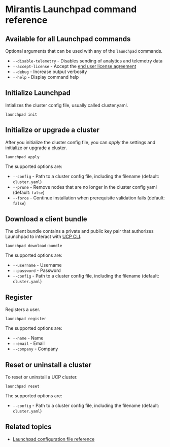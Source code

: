 # Mirantis Launchpad command reference


## Available for all Launchpad commands

Optional arguments that can be used with any of the `launchpad` commands.

* `--disable-telemetry` - Disables sending of analytics and telemetry data
* `--accept-license` - Accept the [end user license agreement](https://github.com/Mirantis/launchpad/blob/master/LICENSE)
* `--debug` - Increase output verbosity
* `--help` - Display command help

## Initialize Launchpad

Intializes the cluster config file, usually called cluster.yaml.

`launchpad init`

## Initialize or upgrade a cluster

After you initialize the cluster config file, you can _apply_ the settings and
initialize or upgrade a cluster.

`launchpad apply`

The supported options are:

* `--config` - Path to a cluster config file, including the filename
(default: `cluster.yaml`)
* `--prune` - Remove nodes that are no longer in the cluster config yaml
(default: `false`)
* `--force` - Continue installation when prerequisite validation fails
(default: `false`)

## Download a client bundle

The client bundle contains a private and public key pair that authorizes
Launchpad to interact with
[UCP CLI](https://docs.mirantis.com/docker-enterprise/v3.1/dockeree-products/ucp/user-access.html#cli-access).

`launchpad download-bundle`

The supported options are:

* `--username` - Username
* `--password` - Password
* `--config` - Path to a cluster config file, including the filename
(default: `cluster.yaml`)

## Register

Registers a user.

`launchpad register`

The supported options are:

* `--name` - Name
* `--email` - Email
* `--company` - Company

## Reset or uninstall a cluster

To reset or uninstall a UCP cluster.

`launchpad reset`

The supported options are:

* `--config` - Path to a cluster config file, including the filename (default: `cluster.yaml`)

## Related topics

* [Launchpad configuration file reference](configuration-file.md)
